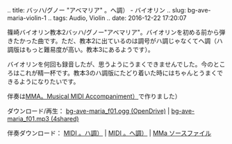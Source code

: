 .. title: バッハ/グノー "アベマリア" 。ヘ調） - バイオリン
.. slug: bg-ave-maria-violin-1
.. tags: Audio, Violin
.. date: 2016-12-22 17:20:07

篠崎バイオリン教本2バッハ/グノー"アベマリア"。バイオリンを初める前から弾きたかった曲です。ただ、教本2に出ているのは調号がハ調じゃなくてヘ調（ハ調版はもっと難易度が高い。教本3にあるようです）。

バイオリンを何回も録音したが、思うようにうまくできませんでした。今のところはこれが精一杯です。教本3のハ調版にたどり着いた時にはちゃんとうまくできるようになりたいです。

伴奏は[MMA。Musical MIDI Accompaniment）][mmahp]で作りました）

ダウンロード/再生： [bg-ave-maria_f01.ogg (OpenDrive)][avemaria_audio_od] | [bg-ave-maria_f01.mp3 (4shared)][avemaria_audio_4s]

伴奏ダウンロード： [MIDI 。ハ調）][avemaria_midi_c] | [MIDI 。ヘ調）][avemaria_midi_f] | [MMa ソースファイル][avemaria_mma]

[mmahp]: http://www.mellowood.ca/mma/
[avemaria_audio_od]: https://od.lk/d/117938117_sWISc/bg-ave-maria_f01.ogg
[avemaria_audio_4s]: http://www.4shared.com/mp3/JbcR6_qhba/bg-ave-maria_f01.html
[avemaria_mma]: https://od.lk/s/117938125_aQyzC/ave-maria_acc.mma
[avemaria_midi_c]: https://od.lk/d/117938124_8ttUI/ave-maria_acc_c.mid
[avemaria_midi_f]: https://od.lk/d/117938123_SRvcP/ave-maria_acc_f.mid
